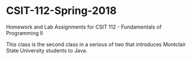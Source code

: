 # CSIT-112-Spring-2018
Homework and Lab Assignments for CSIT 112 - Fundamentals of Programming II

This class is the second class in a serious of two that introduces Montclair State University students to Java. 
